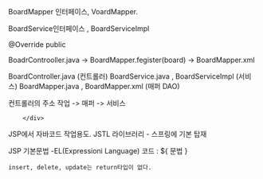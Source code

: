 BoardMapper  인터페이스, VoardMapper.

BoardService인터페이스 , BoardServiceImpl


@Override
public 

BoadrControoller.java -> BoardMapper.fegister(board) -> BoardMapper.xml 

BoardController.java (컨트롤러)
BoardService.java , BoardServiceImpl (서비스)
BoardMapper.java , BoardMapper.xml (매퍼 DAO)

컨트롤러의 주소 작업 -> 매퍼 -> 서비스 


<div class="container">
    <div class="row">
        <div class="col-12">

        </div>



JSP에서 자바코드 작업용도.
JSTL 라이브러리 - 스프링에 기본 탑재 

JSP 기본문법
    -EL(Expressioni Language)
    코드 : ${ 문법 }


    insert, delete, update는 return타입이 없다.